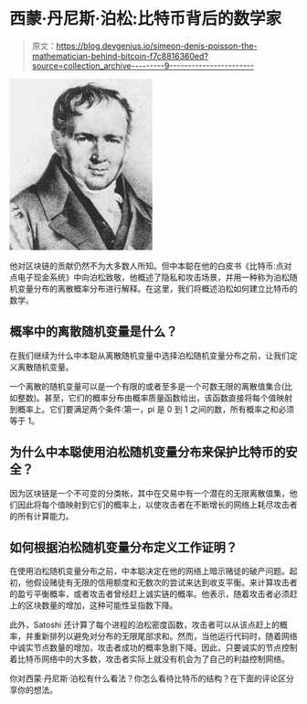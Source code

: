 # 西蒙·丹尼斯·泊松:比特币背后的数学家

> 原文：<https://blog.devgenius.io/simeon-denis-poisson-the-mathematician-behind-bitcoin-f7c8816360ed?source=collection_archive---------9----------------------->

![](img/bc39bf8e5c7110c02ea148e7bea7436a.png)

他对区块链的贡献仍然不为大多数人所知。但中本聪在他的白皮书《比特币:点对点电子现金系统》中向泊松致敬，他概述了隐私和攻击场景，并用一种称为泊松随机变量分布的离散概率分布进行解释。在这里，我们将概述泊松如何建立比特币的数学。

## 概率中的离散随机变量是什么？

在我们继续为什么中本聪从离散随机变量中选择泊松随机变量分布之前，让我们定义离散随机变量。

一个离散的随机变量可以是一个有限的或者至多是一个可数无限的离散值集合(比如整数)。甚至，它们的概率分布由概率质量函数给出，该函数直接将每个值映射到概率上。它们要满足两个条件:第一，pi 是 0 到 1 之间的数，所有概率之和必须等于 1。

## 为什么中本聪使用泊松随机变量分布来保护比特币的安全？

因为区块链是一个不可变的分类帐，其中在交易中有一个潜在的无限离散值集，他们因此将每个值映射到它们的概率上，以使攻击者在不断增长的网络上耗尽攻击者的所有计算能力。

## 如何根据泊松随机变量分布定义工作证明？

在使用泊松随机变量分布之前，中本聪决定在他的网络上暗示赌徒的破产问题。起初，他假设赌徒有无限的信用额度和无数次的尝试来达到收支平衡。来计算攻击者的盈亏平衡概率，或者攻击者曾经赶上诚实链的概率。他表示，随着攻击者必须赶上的区块数量的增加，这种可能性呈指数下降。

此外，Satoshi 还计算了每个进程的泊松密度函数，攻击者可以从该点赶上的概率，并重新排列以避免对分布的无限尾部求和。然而，当他运行代码时，随着网络中诚实节点数量的增加，攻击者成功的概率急剧下降。因此，只要诚实的节点控制着比特币网络中的大多数，攻击者实际上就没有机会为了自己的利益控制网络。

你对西蒙·丹尼斯·泊松有什么看法？你怎么看待比特币的结构？在下面的评论区分享你的想法。